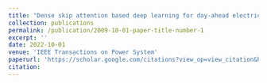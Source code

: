 ```yaml
---
title: "Dense skip attention based deep learning for day-ahead electricity price forecasting"
collection: publications
permalink: /publication/2009-10-01-paper-title-number-1
excerpt: ''
date: 2022-10-01
venue: 'IEEE Transactions on Power System'
paperurl: 'https://scholar.google.com/citations?view_op=view_citation&hl=en&user=ei8WkXgAAAAJ&citation_for_view=ei8WkXgAAAAJ:u5HHmVD_uO8C'
citation: 
---
```


<!-- [PDF](https://scholar.google.com/citations?view_op=view_citation&hl=en&user=ei8WkXgAAAAJ&citation_for_view=ei8WkXgAAAAJ:u5HHmVD_uO8C) -->
